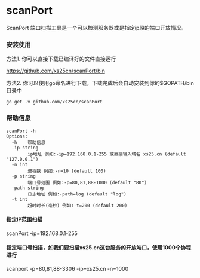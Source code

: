 # scanPort
ScanPort 端口扫描工具是一个可以检测服务器或是指定ip段的端口开放情况。

### 安装使用
方法1. 你可以直接下载已编译好的文件直接运行

https://github.com/xs25cn/scanPort/bin

方法2. 你可以使用go命名进行下载，下载完成后会自动安装到你的$GOPATH/bin目录中

```
go get -v github.com/xs25cn/scanPort

```

### 帮助信息
````
scanPort -h 
Options:
  -h    帮助信息
  -ip string
        ip地址 例如:-ip=192.168.0.1-255 或直接输入域名 xs25.cn (default "127.0.0.1")
  -n int
        进程数 例如:-n=10 (default 100)
  -p string
        端口号范围 例如:-p=80,81,88-1000 (default "80")
  -path string
        日志地址 例如:-path=log (default "log")
  -t int
        超时时长(毫秒) 例如:-t=200 (default 200)

````
#### 指定IP范围扫描

scanPort -ip=192.168.0.1-255

#### 指定端口号扫描，如我们要扫描xs25.cn这台服务的开放端口，使用1000个协程进行

scanport -p=80,81,88-3306 -ip=xs25.cn -n=1000 


